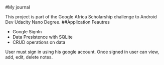 #My journal

This project is part of the Google Africa Scholarship challenge to  Android Dev Udacity Nano Degree.
##Application Feautres
- Google SignIn
- Data Presistence with SQLite
- CRUD operations on data

User must sign in using his google account.
Once signed in user can view, add, edit, delete notes.
